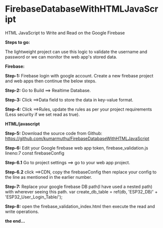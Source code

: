 # FirebaseDatabaseWithHTMLJavaScript
HTML JavaScript to Write and Read on the Google Firebase

**Steps to go:**

The lightweight project can use this logic to validate the username and password or we can monitor the web app's stored data.  


**Firebase:**

**Step-1:**
Firebase login with google account.
Create a new firebase project and web apps then continue the below steps.

**Step-2:**
Go to Build ==> Realtime Database.

**Step-3:**
Click ==>Data field to store the data in key-value format.

**Step-4:**
Click ==>Rules, update the rules as per your project requirements (Less security if we set read as true).

**HTML/javascript**

**Step-5:**
Download the source code from Github: https://github.com/kumarmuthu/FirebaseDatabaseWithHTMLJavaScript

**Step-6:**
Edit your Google firebase web app token, firebase_validation.js lineno:7 const firebaseConfig 

**Step-6.1** Go to project settings ==> go to your web app project.

**Step-6.2** click ==>CDN, copy the firebaseConfig then replace your config to the line as mentioned in the earlier number.

**Step-7:**
Replace your google firebase DB path(I have used a nested path) with wherever seeing this path.
var create_db_table = ref(db, 'ESP32_DB/' + 'ESP32_User_Login_Table/');

**Step-8:**
open the firebase_validation_index.html then execute the read and write operations.

**the end...**